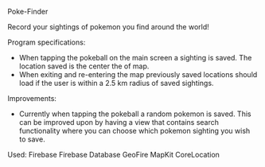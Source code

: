 Poke-Finder

Record your sightings of pokemon you find around the world!

Program specifications:
- When tapping the pokeball on the main screen a sighting is saved. The location saved is the center the of map.
- When exiting and re-entering the map previously saved locations should load if the user is within a 2.5 km radius of saved sightings.

Improvements:
- Currently when tapping the pokeball a random pokemon is saved. This can be improved upon by having a view that contains search functionality where you can choose which pokemon sighting you wish to save.

Used:
Firebase
Firebase Database
GeoFire
MapKit
CoreLocation
